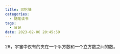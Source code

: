 ```yaml
---
title: 贰拾陆
categories:
  - 随笔读书
tags:
  - 日记
date: 2023-02-06 20:45:50
---
```


26，宇宙中仅有的夹在一个平方数和一个立方数之间的数。
